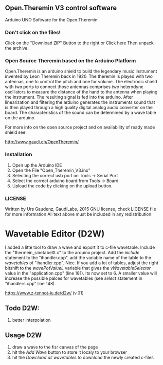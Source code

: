 ## Open.Theremin V3 control software 

Arduino UNO Software for the Open.Theremin

### Don't click on the files!
Click on the "Download ZIP" Button to the right or [Click here](https://github.com/GaudiLabs/OpenTheremin_V3/archive/master.zip) 
Then unpack the archive.

### Open Source Theremin based on the Arduino Platform

Open.Theremin is an arduino shield to build the legendary music instrument invented by Leon Theremin back in 1920. The theremin is played with two antennas, one to control the pitch and one for volume. The electronic shield with two ports to connect those antennas comprises two heterodyne oscillators to measure the distance of the hand to the antenna when playing the instrument. The resulting signal is fed into the arduino. After linearization and filtering the arduino generates the instruments sound that is then played through a high quality digital analog audio converter on the board. The characteristics of the sound can be determined by a wave table on the arduino.

For more info on the open source project and on availability of ready made shield see:

http://www.gaudi.ch/OpenTheremin/

### Installation
1. Open up the Arduino IDE
2. Open the File "Open_Theremin_V3.ino"
3. Selecting the correct usb port on Tools -> Serial Port
4. Select the correct arduino board from Tools -> Board
5. Upload the code by clicking on the upload button.

### LICENSE
Written by Urs Gaudenz, GaudiLabs, 2016
GNU license, check LICENSE file for more information
All text above must be included in any redistribution

# Wavetable Editor (D2W)

I added a litte tool to draw a wave and export it to c-file wavetable. Include the "thermein_sinetabelX.c" to the arduino project. Add the *include* statement to the "ihandler.cpp", add the variable name of the table to the *wavetables* of "ihandler.cpp". Nice. If you add a lot of tables, adjust the right bitshift to the *wavePotValueL* variable that gives the *vWavetableSelector* value in the "application.cpp" (line 181). Its now set to 6. A smaller value will increase the possible palces for wavetables (see *select* statement in "ihandlers.cpp" line 148).

https://www.z-tennot-iu.de/d2w/ (v.01)

## Todo D2W: 
1. better interpolation

## Usage D2W

1. draw a wave to the fisr canvas of the page
2. hit the *Add Wave* button to store it localy to your browser
3. hit the *Download all wavetables* to download the newly created c-files


